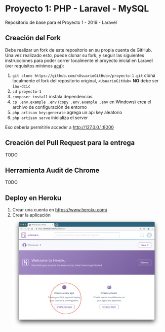 # Proyecto 1: PHP - Laravel - MySQL

Repositorio de base para el Proyecto 1 - 2019 - Laravel

## Creación del Fork

Debe realizar un fork de este repositorio en su propia cuenta de GitHub.
Una vez realizado esto, puede clonar su fork, y seguir las siguientes instrucciones para poder correr localmente el proyecto inicial en Laravel (ver requisitos mínimos [acá](https://laravel.com/docs/5.8#server-requirements)):

1. `git clone https://github.com/<UsuarioGitHub>/proyecto-1.git` clona localmente el fork del repositorio original, `<UsuarioGitHub>` **NO** debe ser `iaw-dcic`
1. `cd proyecto-1`
1. `composer install` instala dependencias
1. `cp .env.example .env` (`copy .env.example .env` en Windows) crea el archivo de configuración de entorno
1. `php artisan key:generate` agrega un api key aleatorio
1. `php artisan serve` inicializa el server

Eso debería permitirle acceder a http://127.0.0.1:8000

## Creación del Pull Request para la entrega

TODO

## Herramienta Audit de Chrome

TODO

## Deploy en Heroku

1. Crear una cuenta en https://www.heroku.com/
1. Crear la aplicación ![Ver](screenshots/screenshot1.png)

